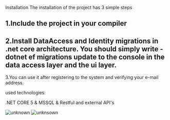 
Installation
The installation of the project has 3 simple steps


1.Include the project in your compiler
---------------------------------------------
2.Install DataAccess and Identity migrations in .net core architecture. 
You should simply write -dotnet ef migrations update to the console in the data access layer and the ui layer.
---------------------------------------------

3.You can use it after registering to the system and verifying your e-mail address.


used technologies:

.NET CORE 5 & MSSQL & Restful and external API's

![unknown](https://user-images.githubusercontent.com/88774061/129371871-ce9bb080-77a1-458a-9cf9-6eb01999edf3.png)
![unknsown](https://user-images.githubusercontent.com/88774061/129371874-ceb7bb7f-6b13-4ce2-b4d9-7e14a479e13b.png)
